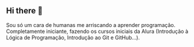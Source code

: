 ## Hi there 👋

<!--
**mapinguari11/mapinguari11** is a ✨ _special_ ✨ repository because its `README.md` (this file) appears on your GitHub profile.

Here are some ideas to get you started:

- 🔭 I’m currently working on ...
- 🌱 I’m currently learning ...
- 👯 I’m looking to collaborate on ...
- 🤔 I’m looking for help with ...
- 💬 Ask me about ...
- 📫 How to reach me: ...
- 😄 Pronouns: ...
- ⚡ Fun fact: ...
-->
Sou só um cara de humanas me arriscando a aprender programação.
Completamente iniciante, fazendo os cursos iniciais da Alura (Introdução à Lógica de Programação, Introdução ao Git e GitHub...).
